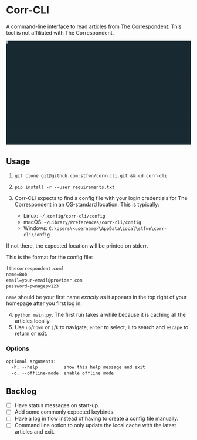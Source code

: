 # Corr-CLI

A command-line interface to read articles from
[The Correspondent](https://www.thecorrespondent.com). This tool is not
affiliated with The Correspondent.

![](example.gif)

## Usage

1. `git clone git@github.com:stfwn/corr-cli.git && cd corr-cli`
2. `pip install -r --user requirements.txt`
3. Corr-CLI expects to find a config file with your login credentials for The
   Correspondent in an OS-standard location. This is typically:

    * Linux: `~/.config/corr-cli/config`
    * macOS: `~/Library/Preferences/corr-cli/config`
    * Windows: `C:\Users\<username>\AppData\Local\stfwn\corr-cli\config`

  If not there, the expected location will be printed on stderr.

  This is the format for the config file:

  ```
  [thecorrespondent.com]
  name=Bob
  email=your-email@provider.com
  password=pwnagepw123
  ```

  `name` should be your first name _exactly_ as it appears in the top right
  of your homepage after you first log in.

4. `python main.py`. The first run takes a while because it is caching all the
   articles locally.
5. Use `up`/`down` or `j`/`k` to navigate, `enter` to select, `l` to search and
   `escape` to return or exit.

### Options
```
optional arguments:
  -h, --help          show this help message and exit
  -o, --offline-mode  enable offline mode
```

## Backlog

- [ ] Have status messages on start-up.
- [ ] Add some commonly expected keybinds.
- [ ] Have a log in flow instead of having to create a config file manually.
- [ ] Command line option to only update the local cache with the latest articles
and exit.
